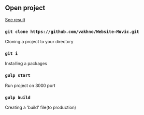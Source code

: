 ## Open project

[See result](https://vakhno.github.io/Website-Muvic/)

### `git clone https://github.com/vakhno/Website-Muvic.git`

Cloning a project to your directory

### `git i`

Installing a packages

### `gulp start`

Run project on 3000 port

### `gulp build`

Creating a 'build' file(to production)